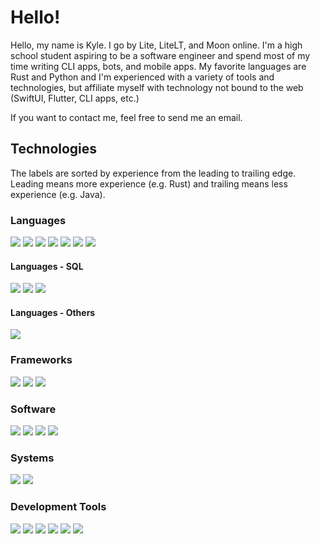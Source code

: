 # Hello!

Hello, my name is Kyle. I go by Lite, LiteLT, and Moon online. I'm a high school student aspiring to be a software
engineer and spend most of my time writing CLI apps, bots, and mobile apps. My favorite languages are Rust and Python
and I'm experienced with a variety of tools and technologies, but affiliate myself with technology not bound to the web
(SwiftUI, Flutter, CLI apps, etc.)

If you want to contact me, feel free to send me an email.

## Technologies
<!-- ![](https://img.shields.io/badge/?-?-??style=flat&logo=?&logoColor=white) -->

The labels are sorted by experience from the leading to trailing edge. Leading means more experience (e.g. Rust) and
trailing means less experience (e.g. Java).

### Languages

![](https://img.shields.io/badge/Rust-Language-red?style=flat&logo=rust&logoColor=white)
![](https://img.shields.io/badge/Swift-Language-red?style=flat&logo=swift&logoColor=white)
![](https://img.shields.io/badge/Python-Language-red?style=flat&logo=python&logoColor=white)
![](https://img.shields.io/badge/JavaScript-Language-red?style=flat&logo=javascript&logoColor=white)
![](https://img.shields.io/badge/Dart-Language-red?style=flat&logo=dart&logoColor=white)
![](https://img.shields.io/badge/Kotlin-Language-red?style=flat&logo=kotlin&logoColor=white)
![](https://img.shields.io/badge/Java-Language-red?style=flat&logo=java&logoColor=white)

#### Languages - SQL

![](https://img.shields.io/badge/SQLite-SQL-red?style=flat&logo=sqlite&logoColor=white)
![](https://img.shields.io/badge/PostgreSQL-SQL-red?style=flat&logo=postgresql&logoColor=white)
![](https://img.shields.io/badge/RethinkDB-SQL-red?style=flat&logo=rethinkdb&logoColor=white)

#### Languages - Others

![](https://img.shields.io/badge/GraphQL-Language-red?style=flat&logo=graphql&logoColor=white)

### Frameworks

<!-- Update logo to SwiftUI simpleicons adds it -->
![](https://img.shields.io/badge/SwiftUI-Framework-orange?style=flat&logo=swift&logoColor=white)
![](https://img.shields.io/badge/Node.js-Framework-orange?style=flat&logo=node.js&logoColor=white)
![](https://img.shields.io/badge/Flutter-Framework-orange?style=flat&logo=flutter&logoColor=white)

### Software

![](https://img.shields.io/badge/Git-Software-yellow?style=flat&logo=git&logoColor=white)
![](https://img.shields.io/badge/Homebrew-Software-yellow?style=flat&logo=homebrew&logoColor=white)
![](https://img.shields.io/badge/Postman-Software-yellow?style=flat&logo=postman&logoColor=white)
![](https://img.shields.io/badge/Insomnia-Software-yellow?style=flat&logo=insomnia&logoColor=white)

### Systems

![](https://img.shields.io/badge/macOS-OS-green?style=flat&logo=macos&logoColor=white)
![](https://img.shields.io/badge/Unix-OS-green?style=flat&logo=unix&logoColor=white)

### Development Tools

![](https://img.shields.io/badge/Xcode-IDE-blue?style=flat&logo=xcode&logoColor=white)
![](https://img.shields.io/badge/CLion-IDE-blue?style=flat&logo=clion&logoColor=white)
![](https://img.shields.io/badge/Visual%20Studio%20Code-Code%20Editor-blue?style=flat&logo=visual-studio-code&logoColor=white)
![](https://img.shields.io/badge/IntelliJ%20IDEA-IDE-blue?style=flat&logo=intellij-idea&logoColor=white)
![](https://img.shields.io/badge/PyCharm-IDE-blue?style=flat&logo=pycharm&logoColor=white)
![](https://img.shields.io/badge/WebStorm-IDE-blue?style=flat&logo=webstorm&logoColor=white)
